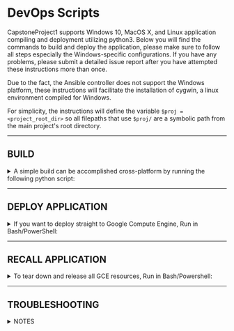 # DevOps Scripts

CapstoneProject1 supports Windows 10, MacOS X, and Linux application compiling and deployment utilizing python3.  Below you will find the commands to build and deploy the application, please make sure to follow all steps especially the Windows-specific configurations.  If you have any problems, please submit a detailed issue report after you have attempted these instructions more than once.

Due to the fact, the Ansible controller does not support the Windows platform, these instructions will facilitate the installation of cygwin, a linux environment compiled for Windows.

For simplicity, the instructions will define the variable `$proj = <project_root_dir>` so all filepaths that use `$proj/` are a symbolic path from the main project's root directory.

----

## BUILD

<details>
  <summary>A simple build can be accomplished cross-platform by running the following python script:</summary>

```bash
$> python $proj/scripts/build.py
```

`--help` options will describe how to use the features in the script.

<details>
  <summary>PREREQUISTS:</summary>

- <details>
    <summary>Mac OSX & Linux</summary>

  1. Jupyter installed

    - Jupyter must be added to the PATH so `$> command -v jupyter` works in terminal

  </details>
- <details>
    <summary>Windows</summary>

  1. Jupyter installed

    - PowerShell must have jupyter installed so `PS C:\> Get-Command jupyter` works
        
        <details>
            <summary>To install Jupyter into PowerShell using Anaconda</summary>

        1. Run `C:\> conda init` from Cmd.exe prompt

        2. Open PowerShell and check is whether or not a profile already exists.

            ```powershell
            PS C:\> Test-Path $PROFILE          # Returns True or False
            ```

        3. If a profile does not exist, run the following to create one.  This will generate a file at `C:\Users\<user>\Documents\WindowsPowerShell\Microsoft.PowerShell_profile.ps1`

            ```powershell
            PS C:\> New-Item -Path $PROFILE -Type file –Force
            ```

        4. Anaconda installation adds a profile.ps1 file to your `C:\Users\<user>\Documents\WindowsPowerShell\` directory.  In order to enable PowerShell to use this profile, you need to add a command to also load conda's profile.ps1 into your Microsoft.PowerShell_profile.ps1 file.  To do this, Open the default profile with a Text Editor like Notepad.exe.

            ```powershell
            PS C:\> notepad.exe $PROFILE
            ```

            Add the following to the default profile:

            ```powershell
            # Import Conda profile
            . $HOME\Documents\WindowsPowerShell\profile.ps1
            ```

            This will dot-source the conda controlled profile file into your normal environment so that it will automatically load when PowerShell is loaded.  Save and exit the editor.

        5. Tell Windows to trust your new PowerShell profile & Conda's activation script

            ```powershell
            PS C:\> Unblock-File -Path $PROFILE
            PS C:\> Unblock-File -Path $PROFILE\..\profile.ps1
            ```

        6. To enable scripts to be run in PowerShell you will need to enable them with the following command.  Windows blocks script execution by default.  This is sometimes considered a security concern so once you are finished running scripts, you should reverse the command to an execution policy of 'Restricted'

            ```powershell
            PS C:\> Set-ExecutionPolicy -Scope CurrentUser -ExecutionPolicy RemoteSigned
            ```

        7. To reload your new modified profile without restarting PowerShell:

            ```powershell
            PS C:\> . $PROFILE
            ```

        8. Now, you should see '(base)' in front of your command prompt which indicates you are in the base conda environment.  Additionally to verify that jupyter is available, run the following command:

            ```powershell
            (base) PS C:\> Get-Command jupyter
            (base) PS C:\> python --version
            ```
        </details>

  </details>

</details>

</details>



----

## DEPLOY APPLICATION

<details>
  <summary>If you want to deploy straight to Google Compute Engine, Run in Bash/PowerShell:</summary>

```bash
$> python $proj/scripts/deploy_vm.py
```
```powershell
PS C:\> python $proj\scripts\deploy_vm.py
```

`--help` option will describe how to use the script.


<details>
  <summary>PREREQUISTS:</summary>

- <details>
  <summary>MacOSX & Linux</summary>

    1. Ansible & Jupyter installed on $PATH
    2. Configure `$proj/scripts/ansible/gce_vars/auth` parameters using a service account *.json
    3. Configure `$proj/scripts/ansible/group_vars/all` paremeters with ssh account key to service account.
    4. Set Administrator password in the file `$proj/scripts/ansible/etc_vars/secrets.yml`
    5. `$proj/scripts/build.py` available
  </details>

- <details>
  <summary>Windows</summary>

    1. Conda environment enabled therefore Jupyter available on $env:Path
    2. Configure `$proj\scripts\ansible\gce_vars\auth` parameters using a service account *.json
    3. Configure `$proj\scripts\ansible\group_vars\all` paremeters with ssh account key to service account.
    4. Set Administrator password in the file `$proj\scripts\ansible\etc_vars\secrets.yml`
    5. `$proj\scripts\build.py` available
    6. Make sure you have attempted a build with the above instructions to ensure your PowerShell environment is ready.
    7. Run the following command to tell Windows to trust the internal script without prompt.  This is required to allow the deployment script to run uninterrupted by idle mode.  Sleep functionalty will be re-enabled by the end of the deployment script.

        ```powershell
        PS C:\> Unblock-File -Path $proj\scripts\SuspendPowerPlan.ps1
        ```

    8. Install ansible in a [Cygwin](https://www.cygwin.com/) environment

        <details>
           <summary>TO INSTALL Ansible on Windows Cygwin Environment</summary>

        1. Run install script with the command (see `--help` for options):

            ```powershell
            PS C:\> python $proj\scripts\ansible-on-windows.py
            ```
          
            This script automates all the steps for you to download, verify, install, and configure ansible and its dependencies for Windows.  Use `-v` verbose levels to see complete steps.  Please note: you may have to install the package 'pytz' for your python environment `pip install pytz`.

        2. When required, use the following instructions for the install wizard.
        3. When asked which download source you’d like to use, select “Install from Internet”.
        4. When asked for installation location, set it to, `C:\cygwin64`. **This is required for the cygwin_configure.py and deploy_vm.py scripts to find Cygwin.**
        5. When asked where to install local packages, set it to `C:\cygwin64\cyg-get\`.
        6. Select the method which suits your internet connection type. e.g If you’re not connecting from behind a proxy, select the default "Use System Proxy Settings" or if needed "Direct Connection".
        7. Select a mirror to download your packages from. Any option in the list will do, I choose an USA host usually *.edu.
        8. You’ll then be provided with a list of packages which you can download. Don’t select anything, just click “Next”. Doing so will result in the default applications being installed.
        9. When asking if you want to install dependencies, leave everything as their defaults and click “Next”. This will install everything you need to get Cygwin up and running.
        10. Upon completion with no errors, you can now use Ansible through Cygwin.
        
        &nbsp;
        **Note: You may access Cygwin inside of PowerShell with the following:**
        
        ```powershell
        PS C:\> 'source $HOME/.bash_profile' | Out-File -FilePath $HOME\$filename
        PS C:\> C:\cygwin64\bin\bash.exe --init-file $HOME\$filename
        # Interactive Prompt
        ```

        **Or send a single command to bash from PowerShell:**

        ```powershell
        PS C:\> C:\cygwin64\bin\bash.exe -c 'source $HOME/.bash_profile && <command>'
        ```

        **Special Thanks** to [OZNETNERD](http://www.oznetnerd.com/installing-ansible-windows/) for the foundation of these instructions to install Cygwin 2.877 & Ansible on Microsoft Windows.
        </details>

  </details>

</details>

</details>

----

## RECALL APPLICATION
<details>
  <summary>To tear down and release all GCE resources, Run in Bash/Powershell:</summary>

```bash
$> python $proj/scripts/deploy_vm.py --destroy
```
```powershell
PS C:\> python $proj\scripts\deploy_vm.py --destroy
```

This will release all resources except the persistent disk allocation.  Once all resources are released, Google Cloud billing will cease. 
</details>

----

## TROUBLESHOOTING
<details>
  <summary>NOTES</summary>

2. Check your $env:Path variable in PowerShell, it should have:
3. Check your $PATH variable in cygwin, it should have:

    `PATH="/usr/local/bin:/usr/bin:/bin:/usr/sbin:/sbin:"` & A bunch of Windows C:\ directories

</details>

